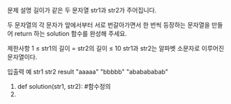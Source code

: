 문제 설명
길이가 같은 두 문자열 str1과 str2가 주어집니다.

두 문자열의 각 문자가 앞에서부터 서로 번갈아가면서 한 번씩 등장하는 문자열을 만들어 return 하는 solution 함수를 완성해 주세요.

제한사항
1 ≤ str1의 길이 = str2의 길이 ≤ 10
str1과 str2는 알파벳 소문자로 이루어진 문자열이다.

입출력 예
str1	str2	result
"aaaaa"	"bbbbb"	"ababababab"

1) def solution(str1, str2): #함수정의
2) 